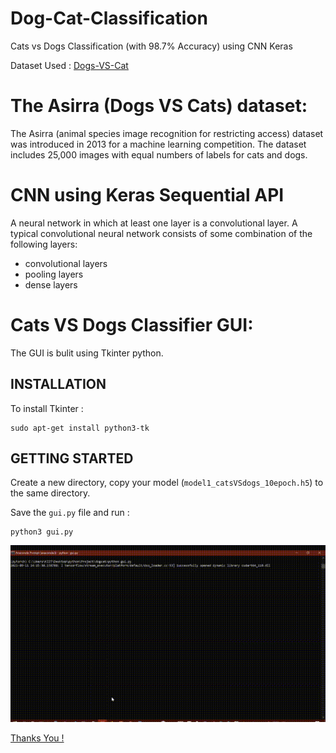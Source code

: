 # Dog-Cat-Classification
Cats vs Dogs Classification (with 98.7% Accuracy) using CNN Keras 


Dataset Used : [Dogs-VS-Cat](https://www.kaggle.com/c/dogs-vs-cats/data)

# The Asirra (Dogs VS Cats) dataset:

The Asirra (animal species image recognition for restricting access) dataset was introduced in 2013 for a machine learning competition. The dataset includes 25,000 images with equal numbers of labels for cats and dogs.

# CNN using Keras Sequential API

A neural network in which at least one layer is a convolutional layer. A typical convolutional neural network consists of some combination of the following layers:

- convolutional layers
- pooling layers
- dense layers

# Cats VS Dogs Classifier GUI:

The GUI is bulit using Tkinter python.

## INSTALLATION

To install Tkinter :
```
sudo apt-get install python3-tk
```
## GETTING STARTED

Create a new directory, copy your model (`model1_catsVSdogs_10epoch.h5`) to the same directory.

Save the `gui.py` file and run :
```
python3 gui.py
```

![gif](dogvscat.gif)

[Thanks You !](https://data-flair.training/blogs/cats-dogs-classification-deep-learning-project-beginners/)
